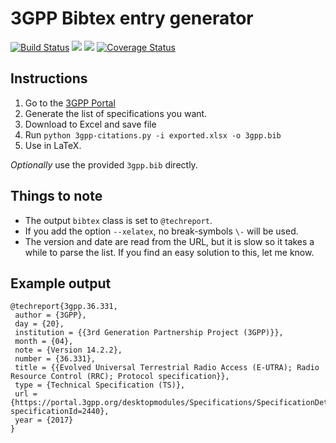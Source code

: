# 3GPP Bibtex entry generator

[![Build Status](https://travis-ci.org/martisak/3gpp-citations.svg?branch=master)](https://travis-ci.org/martisak/3gpp-citations) ![](https://img.shields.io/github/issues-raw/martisak/3gpp-citations.svg?style=flat) ![](https://img.shields.io/github/license/martisak/3gpp-citations.svg?style=flat) [![Coverage Status](https://coveralls.io/repos/github/martisak/3gpp-citations/badge.svg?branch=master)](https://coveralls.io/github/martisak/3gpp-citations?branch=master)

## Instructions

1. Go to the [3GPP Portal](https://portal.3gpp.org/#55936-specifications)
2. Generate the list of specifications you want.
3. Download to Excel and save file
4. Run `python 3gpp-citations.py -i exported.xlsx -o 3gpp.bib`
5. Use in LaTeX.

*Optionally* use the provided `3gpp.bib` directly.

## Things to note

* The output `bibtex` class is set to `@techreport`.
* If you add the option `--xelatex`, no break-symbols `\-` will be used.
* The version and date are read from the URL, but it is slow so it takes a while to parse the list. If you find an easy solution to this, let me know.

## Example output

~~~
@techreport{3gpp.36.331,
 author = {3GPP},
 day = {20},
 institution = {{3rd Generation Partnership Project (3GPP)}},
 month = {04},
 note = {Version 14.2.2},
 number = {36.331},
 title = {{Evolved Universal Terrestrial Radio Access (E-UTRA); Radio Resource Control (RRC); Protocol specification}},
 type = {Technical Specification (TS)},
 url = {https://portal.3gpp.org/desktopmodules/Specifications/SpecificationDetails.aspx?specificationId=2440},
 year = {2017}
}
~~~

